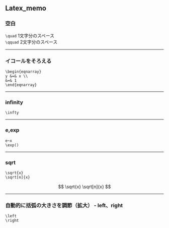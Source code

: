 ## Latex_memo

### 空白

`\quad`   1文字分のスペース  
`\qquad`  2文字分のスペース

---  

### イコールをそろえる

   
    \begin{eqnarray}
    y &=& x \\
    &=& 1  
    \end{eqnarray}
   
---  

### infinity

    \infty

---  
### e,exp

    e~x
    \exp()
    
---  
### sqrt

    \sqrt{x}
    \sqrt[n]{x}
    
$$
\sqrt{x}
\sqrt[n]{x}
$$

---  
### 自動的に括弧の大きさを調節（拡大） - left、right
```
\left
\right
```

